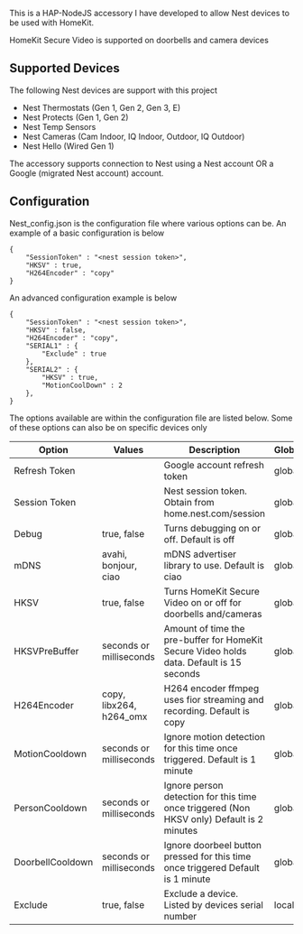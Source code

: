 This is a HAP-NodeJS accessory I have developed to allow Nest devices to be used with HomeKit. 

HomeKit Secure Video is supported on doorbells and camera devices

## Supported Devices

The following Nest devices are support with this project

* Nest Thermostats (Gen 1, Gen 2, Gen 3, E)
* Nest Protects (Gen 1, Gen 2)
* Nest Temp Sensors
* Nest Cameras (Cam Indoor, IQ Indoor, Outdoor, IQ Outdoor)
* Nest Hello (Wired Gen 1)

The accessory supports connection to Nest using a Nest account OR a Google (migrated Nest account) account.

## Configuration

Nest_config.json is the configuration file where various options can be. An example of a basic configuration is below

```
{
    "SessionToken" : "<nest session token>",
    "HKSV" : true,
    "H264Encoder" : "copy"
}
```

An advanced configuration example is below

```
{
    "SessionToken" : "<nest session token>",
    "HKSV" : false,
    "H264Encoder" : "copy",
    "SERIAL1" : {
        "Exclude" : true
    },
    "SERIAL2" : {
        "HKSV" : true,
        "MotionCoolDown" : 2
    },
}
```

The options available are within the configuration file are listed below. Some of these options can also be on specific devices only

| Option           | Values                  | Description                                                                               | Global/Local |
|------------------|-------------------------|-------------------------------------------------------------------------------------------|--------------|
| Refresh Token    |                         | Google account refresh token                                                              | global       |
| Session Token    |                         | Nest session token. Obtain from home.nest.com/session                                     | global       |
| Debug            | true, false             | Turns debugging on or off. Default is off                                                 | global       |
| mDNS             | avahi, bonjour, ciao    | mDNS advertiser library to use. Default is ciao                                           | global       |
| HKSV             | true, false             | Turns HomeKit Secure Video on or off for doorbells and/cameras                            | global/local |
| HKSVPreBuffer    | seconds or milliseconds | Amount of time the pre-buffer for HomeKit Secure Video holds data. Default is 15 seconds  | global/local |
| H264Encoder      | copy, libx264, h264_omx | H264 encoder ffmpeg uses fior streaming and recording. Default is copy                    | global       |
| MotionCooldown   | seconds or milliseconds | Ignore motion detection for this time once triggered. Default is 1 minute                 | global/local |
| PersonCooldown   | seconds or milliseconds | Ignore person detection for this time once triggered (Non HKSV only) Default is 2 minutes | global/local |
| DoorbellCooldown | seconds or milliseconds | Ignore doorbeel button pressed for this time once triggered Default is 1 minute           | global/local |
| Exclude          | true, false             | Exclude a device. Listed by devices serial number                                         | local        |
